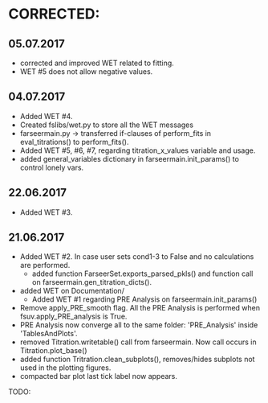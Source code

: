 # CORRECTED:

## 05.07.2017
- corrected and improved WET related to fitting.
- WET #5 does not allow negative values.

## 04.07.2017
- Added WET #4.
- Created fslibs/wet.py to store all the WET messages
- farseermain.py -> transferred if-clauses of perform_fits in eval_titrations() to perform_fits().
- Added WET #5, #6, #7, regarding titration_x_values variable and usage.
- added general_variables dictionary in farseermain.init_params() to control lonely vars.

## 22.06.2017
- Added WET #3.

## 21.06.2017
- Added WET #2. In case user sets cond1-3 to False and no calculations are performed.
  - added function FarseerSet.exports_parsed_pkls() and function call on farseermain.gen_titration_dicts().
- added WET on Documentation/
  - Added WET #1 regarding PRE Analysis on farseermain.init_params()
- Remove apply_PRE_smooth flag. All the PRE Analysis is performed when fsuv.apply_PRE_analysis is True.
- PRE Analysis now converge all to the same folder: 'PRE_Analysis' inside 'TablesAndPlots'.
- removed Titration.writetable() call from farseermain. Now call occurs in Titration.plot_base()
- added function Tritration.clean_subplots(), removes/hides subplots not used in the plotting figures.
- compacted bar plot last tick label now appears.

TODO:
